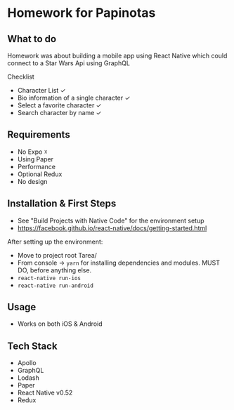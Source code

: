 # Homework for Papinotas #

## What to do ##

Homework was about building a mobile app using React Native which could connect to a Star Wars Api using GraphQL

Checklist

- Character List ✓
- Bio information of a single character ✓
- Select a favorite character ✓
- Search character by name ✓

## Requirements ##

- No Expo ☓
- Using Paper 
- Performance
- Optional Redux
- No design

## Installation & First Steps

- See "Build Projects with Native Code" for the environment setup 
- https://facebook.github.io/react-native/docs/getting-started.html

After setting up the environment:

- Move to project root Tarea/
- From console -> `yarn` for installing dependencies and modules. MUST DO, before anything else.
- `react-native run-ios`
- `react-native run-android`

## Usage

- Works on both iOS & Android

## Tech Stack

- Apollo
- GraphQL
- Lodash
- Paper
- React Native v0.52
- Redux